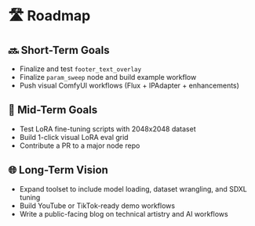 # 🛣️ Roadmap

## 🔜 Short-Term Goals
- Finalize and test `footer_text_overlay`
- Finalize `param_sweep` node and build example workflow
- Push visual ComfyUI workflows (Flux + IPAdapter + enhancements)

## 🧪 Mid-Term Goals
- Test LoRA fine-tuning scripts with 2048x2048 dataset
- Build 1-click visual LoRA eval grid
- Contribute a PR to a major node repo

## 🌐 Long-Term Vision
- Expand toolset to include model loading, dataset wrangling, and SDXL tuning
- Build YouTube or TikTok-ready demo workflows
- Write a public-facing blog on technical artistry and AI workflows
